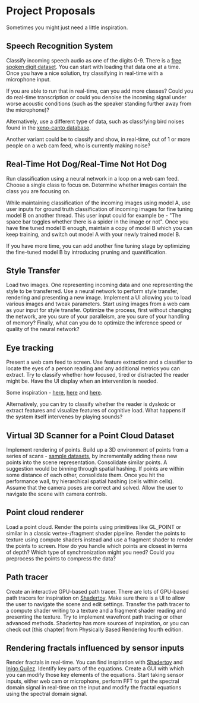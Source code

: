 # Project Proposals
Sometimes you might just need a little inspiration.

## Speech Recognition System
Classify incoming speech audio as one of the digits 0-9.
There is a [free spoken digit dataset][1]. You can start with loading
that data one at a time. Once you have a nice solution, try classifying
in real-time with a microphone input.

If you are able to run that in real-time, can you add more classes?
Could you do real-time transcription or could you denoise the incoming
signal under worse acoustic conditions
(such as the speaker standing further away from the microphone)?

Alternatively, use a different type of data, such as classifying bird noises found in the
[xeno-canto database][8].

Another variant could be to classify and show, in real-time, out of 1 or more people on a web cam
feed, who is currently making noise?

## Real-Time Hot Dog/Real-Time Not Hot Dog
Run classification using a neural network in a loop on a web cam feed.
Choose a single class to focus on. Determine whether images contain the class you are focusing on.

While maintaining classification of the incoming images using model A, use user inputs for
ground truth classification of incoming images for fine tuning model B on another thread.
This user input could for example be -
"The space bar toggles whether there is a spider in the image or not".
Once you have fine tuned model B enough, maintain a copy of model B which you can keep training,
and switch out model A with your newly trained model B.

If you have more time, you can add another fine tuning stage by optimizing the fine-tuned model B
by introducing pruning and quantification.

## Style Transfer
Load two images. One representing incoming data and one representing the style to be transferred.
Use a neural network to perform style transfer, rendering and presenting a new image.
Implement a UI allowing you to load various images and tweak parameters.
Start using images from a web cam as your input for style transfer.
Optimize the process, first without changing the network, are you sure of your paralleism,
are you sure of your handling of memory?
Finally, what can you do to optimize the inference speed or quality of the neural network?

## Eye tracking
Present a web cam feed to screen.
Use feature extraction and a classifier to locate the eyes of a person reading and any additional
metrics you can extract.
Try to classify whether how focused, tired or distracted the reader might be.
Have the UI display when an intervention is needed.

Some inspiration - [here][5], [here][6] and [here][7].

Alternatively, you can try to classify whether the reader is dyslexic or extract features and
visualize features of cognitive load. What happens if the system itself intervenes by playing sounds?

## Virtual 3D Scanner for a Point Cloud Dataset
Implement rendering of points.
Build up a 3D environment of points from a series of scans - [sample datasets][0], by
incrementally adding these new points into the scene representation.
Consolidate similar points. A suggestion would be binning through spatial hashing. If
points are within some distance of each other, consolidate them. Once you hit the
performance wall, try hierarchical spatial hashing (cells within cells).
Assume that the camera poses are correct and solved.
Allow the user to navigate the scene with camera controls.

## Point cloud renderer
Load a point cloud.
Render the points using primitives like GL_POINT or similar in a classic vertex-/fragment shader
pipeline.
Render the points to texture using compute shaders instead and use a fragment shader to render
the points to screen. How do you handle which points are closest in terms of depth? Which
type of synchronization might you need?
Could you preprocess the points to compress the data?

## Path tracer
Create an interactive GPU-based path tracer.
There are lots of GPU-based path tracers for inspiration on [Shadertoy][2].
Make sure there is a UI to allow the user to navigate the scene and edit settings.
Transfer the path tracer to a compute shader writing to a texture and a fragment shader reading and
presenting the texture. Try to implement wavefront path tracing or other advanced methods. Shadertoy
has more sources of inspiration, or you can check out [this chapter] from Physically Based Rendering
fourth edition.

## Rendering fractals influenced by sensor inputs
Render fractals in real-time. You can find inspiration with [Shadertoy][2] and [Inigo Quilez][4].
Identify key parts of the equations.
Create a GUI with which you can modify those key elements of the equations.
Start taking sensor inputs, either web cam or microphone, perform FFT to get the spectral
domain signal in real-time on the input and modify the fractal equations using the
spectral domain signal.

[0]: https://www.thinkautonomous.ai/blog/lidar-datasets/
[1]: https://github.com/Jakobovski/free-spoken-digit-dataset
[2]: https://www.shadertoy.com/
[3]: https://pbr-book.org/4ed/Wavefront_Rendering_on_GPUs
[4]: https://iquilezles.org/articles/
[5]: https://www.hci.uni-tuebingen.de/chair/team/wolfgang-fuhl
[6]: https://arxiv.org/abs/2201.06799
[7]: https://github.com/tmalsburg/saccades
[8]: https://xeno-canto.org/
